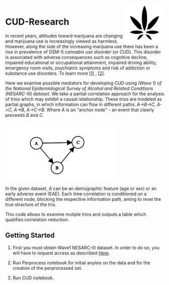 
<img src="img/noun_Cannabis.png" width=125 height=125 align="right">

# CUD-Research

In recent years, attitudes toward marijuana are changing and marijuana use is increasingly viewed as harmless. However, along the side of the increasing marijuana use there has been a rise in prevalence of DSM-5 *cannabis use disorder* (or CUD). This disorder is associated with adverse consequences such as cognitive decline, impaired educational or occupational attainment, impaired driving ability, emergency room visits, psychiatric symptoms and risk of addiction or substance use disorders. To learn more [[1](https://pubmed.ncbi.nlm.nih.gov/26551358/)] , [[2](https://www.sciencedirect.com/science/article/pii/S0376871613000264)].

Here we examine possible mediators for developing CUD using *(Wave 1) of the National Epidemiological Survey of Alcohol and Related Conditions (NESARC-III) dataset*. 
We take a partial correlation approach for the analysis of trios which may exhibit a causal relationship. These trios are modeled as partial graphs, in which information can flow in different paths: *A->B->C, A->C, A->B, A->C->B*. Where *A* is an "anchor node" - an event that clearly preceeds *B* and *C*. 

![alt text](https://github.com/bareini/CUD-Research/blob/master/img/graph%20(1).png)

In the given dataset, *A* can be an demographic feature (age or sex) or an early adverse event (EAE). Each time correlation is conditioned on a different node, blocking the respective information path, aming to revel the true stracture of the trio. 

This code allows to examine mutiple trios and outputs a table which quatifies correlation reduction.

## Getting Started

1. First you must obtain Wave1 NESARC-III dataset. In order to do so, you will have to request access as described [Here](https://www.niaaa.nih.gov/procedures-obtaining-dataset).

2. Run Perprocess notebook for initial anylsis on the data and for the creation of the perprocessed set.

3. Run CUD notebook.
